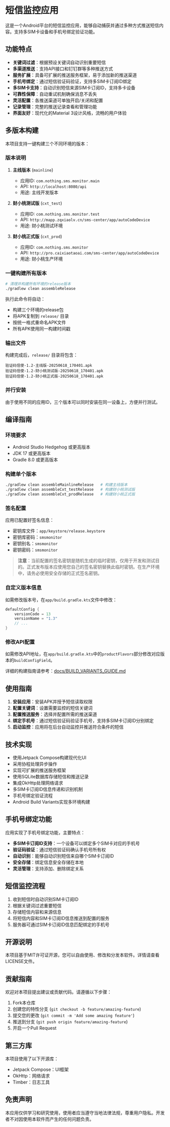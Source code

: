 # 短信监控应用

这是一个Android平台的短信监控应用，能够自动捕获并通过多种方式推送短信内容。支持多SIM卡设备和手机号绑定验证功能。

## 功能特点

- **关键词过滤**：根据预设关键词自动识别重要短信
- **多渠道推送**：支持API接口和钉钉群等多种推送方式
- **服务扩展**：具备可扩展的推送服务框架，易于添加新的推送渠道
- **手机号绑定**：通过短信验证码验证，支持多SIM卡订阅ID绑定
- **多SIM卡支持**：自动识别短信来源SIM卡订阅ID，支持多卡设备
- **可靠性保障**：自动重试机制确保消息不丢失
- **灵活配置**：各推送渠道可单独开启/关闭和配置
- **记录管理**：完整的推送记录查看和管理功能
- **界面友好**：现代化的Material 3设计风格，流畅的用户体验

## 多版本构建

本项目支持一键构建三个不同环境的版本：

### 版本说明

1. **主线版本** (`mainline`)
   - 应用ID: `com.nothing.sms.monitor.main`
   - API: `http://localhost:8080/api`
   - 用途: 主线开发版本

2. **财小桃测试版** (`cxt_test`)
   - 应用ID: `com.nothing.sms.monitor.test`
   - API: `http://mapp.zqxiaolv.cn/sms-center/app/autoCodeDevice`
   - 用途: 财小桃测试环境

3. **财小桃正式版** (`cxt_prod`)
   - 应用ID: `com.nothing.sms.monitor`
   - API: `http://pro.caixiaotaoai.com/sms-center/app/autoCodeDevice`
   - 用途: 财小桃生产环境

### 一键构建所有版本

```bash
# 清理并构建所有环境的release版本
./gradlew clean assembleRelease
```

执行此命令将自动：
- 构建三个环境的release包
- 将APK复制到 `release/` 目录
- 按统一格式重命名APK文件
- 所有APK使用同一构建时间戳

### 输出文件

构建完成后，`release/` 目录将包含：
```
验证码信使-1.2-主线版-20250618_170401.apk
验证码信使-1.2-财小桃测试版-20250618_170401.apk
验证码信使-1.2-财小桃正式版-20250618_170401.apk
```

### 并行安装

由于使用不同的应用ID，三个版本可以同时安装在同一设备上，方便并行测试。

## 编译指南

### 环境要求

- Android Studio Hedgehog 或更高版本
- JDK 17 或更高版本
- Gradle 8.0 或更高版本

### 构建单个版本

```bash
./gradlew clean assembleMainlineRelease   # 构建主线版本
./gradlew clean assembleCxt_testRelease   # 构建财小桃测试版
./gradlew clean assembleCxt_prodRelease   # 构建财小桃正式版
```

### 签名配置

应用已配置好签名信息：

- 密钥库文件：`app/keystore/release.keystore`
- 密钥库密码：`smsmonitor`
- 密钥别名：`smsmonitor`
- 密钥密码：`smsmonitor`

> **注意**：当前配置的签名密钥是随机生成的临时密钥，仅用于开发和测试目的。正式发布版本应使用您自己的签名密钥替换此临时密钥。在生产环境中，请务必使用安全存储的正式签名密钥。

### 自定义版本信息

如需修改版本号，在`app/build.gradle.kts`文件中修改：

```kotlin
defaultConfig {
    versionCode = 13
    versionName = "1.3"
    // ...
}
```

### 修改API配置

如需修改API地址，在`app/build.gradle.kts`中的`productFlavors`部分修改对应版本的`buildConfigField`。

详细的构建指南请参考：[docs/BUILD_VARIANTS_GUIDE.md](docs/BUILD_VARIANTS_GUIDE.md)

## 使用指南

1. **安装应用**：安装APK并授予短信读取权限
2. **配置关键词**：设置需要监控的短信关键词
3. **配置推送服务**：选择并配置所需的推送渠道
4. **绑定手机号**：通过短信验证码验证手机号，支持多SIM卡订阅ID分别绑定
5. **启动监控**：应用将在后台自动监控并推送符合条件的短信

## 技术实现

- 使用Jetpack Compose构建现代化UI
- 采用协程处理异步操作
- 实现可扩展的推送服务框架
- 使用SQLite数据库存储短信和推送记录
- 集成OkHttp处理网络请求
- 多SIM卡订阅ID信息传递和识别机制
- 手机号绑定验证流程
- Android Build Variants实现多环境构建

## 手机号绑定功能

应用实现了手机号绑定功能，主要特点：

- **多SIM卡订阅ID支持**：一个设备可以绑定多个SIM卡对应的手机号
- **验证码验证**：通过短信验证码确认手机号所有权
- **自动识别**：能够自动识别短信来自哪个SIM卡订阅ID
- **安全存储**：绑定信息安全存储在本地
- **灵活管理**：支持添加、删除绑定关系

## 短信监控流程

1. 收到短信时自动识别SIM卡订阅ID
2. 根据关键词过滤重要短信
3. 存储短信内容和来源信息
4. 将短信内容和SIM卡订阅ID信息推送到配置的服务
5. 服务器可通过SIM卡订阅ID信息匹配绑定的手机号

## 开源说明

本项目基于MIT许可证开源，您可以自由使用、修改和分发本软件。详情请查看LICENSE文件。

## 贡献指南

欢迎对本项目提出建议或贡献代码。请遵循以下步骤：

1. Fork本仓库
2. 创建您的特性分支 (`git checkout -b feature/amazing-feature`)
3. 提交您的更改 (`git commit -m 'Add some amazing feature'`)
4. 推送到分支 (`git push origin feature/amazing-feature`)
5. 开启一个Pull Request

## 第三方库

本项目使用了以下开源库：

- Jetpack Compose：UI框架
- OkHttp：网络请求
- Timber：日志工具

## 免责声明

本应用仅供学习和研究使用，使用者应当遵守当地法律法规，尊重用户隐私。开发者不对因使用本软件而产生的任何问题负责。 